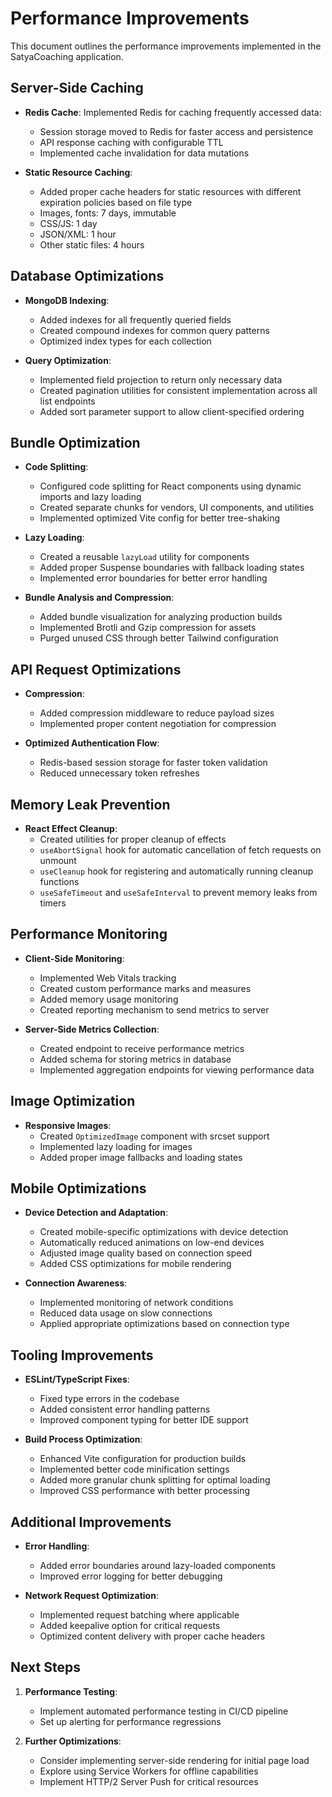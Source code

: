 # Performance Improvements

This document outlines the performance improvements implemented in the SatyaCoaching application.

## Server-Side Caching

- **Redis Cache**: Implemented Redis for caching frequently accessed data:
  - Session storage moved to Redis for faster access and persistence
  - API response caching with configurable TTL
  - Implemented cache invalidation for data mutations

- **Static Resource Caching**: 
  - Added proper cache headers for static resources with different expiration policies based on file type
  - Images, fonts: 7 days, immutable
  - CSS/JS: 1 day
  - JSON/XML: 1 hour
  - Other static files: 4 hours

## Database Optimizations

- **MongoDB Indexing**:
  - Added indexes for all frequently queried fields
  - Created compound indexes for common query patterns
  - Optimized index types for each collection

- **Query Optimization**:
  - Implemented field projection to return only necessary data
  - Created pagination utilities for consistent implementation across all list endpoints
  - Added sort parameter support to allow client-specified ordering

## Bundle Optimization

- **Code Splitting**:
  - Configured code splitting for React components using dynamic imports and lazy loading
  - Created separate chunks for vendors, UI components, and utilities
  - Implemented optimized Vite config for better tree-shaking

- **Lazy Loading**:
  - Created a reusable `lazyLoad` utility for components
  - Added proper Suspense boundaries with fallback loading states
  - Implemented error boundaries for better error handling

- **Bundle Analysis and Compression**:
  - Added bundle visualization for analyzing production builds
  - Implemented Brotli and Gzip compression for assets
  - Purged unused CSS through better Tailwind configuration

## API Request Optimizations

- **Compression**:
  - Added compression middleware to reduce payload sizes
  - Implemented proper content negotiation for compression

- **Optimized Authentication Flow**:
  - Redis-based session storage for faster token validation
  - Reduced unnecessary token refreshes

## Memory Leak Prevention

- **React Effect Cleanup**:
  - Created utilities for proper cleanup of effects
  - `useAbortSignal` hook for automatic cancellation of fetch requests on unmount
  - `useCleanup` hook for registering and automatically running cleanup functions
  - `useSafeTimeout` and `useSafeInterval` to prevent memory leaks from timers

## Performance Monitoring

- **Client-Side Monitoring**:
  - Implemented Web Vitals tracking
  - Created custom performance marks and measures
  - Added memory usage monitoring
  - Created reporting mechanism to send metrics to server

- **Server-Side Metrics Collection**:
  - Created endpoint to receive performance metrics
  - Added schema for storing metrics in database
  - Implemented aggregation endpoints for viewing performance data

## Image Optimization

- **Responsive Images**:
  - Created `OptimizedImage` component with srcset support
  - Implemented lazy loading for images
  - Added proper image fallbacks and loading states

## Mobile Optimizations

- **Device Detection and Adaptation**:
  - Created mobile-specific optimizations with device detection
  - Automatically reduced animations on low-end devices
  - Adjusted image quality based on connection speed
  - Added CSS optimizations for mobile rendering

- **Connection Awareness**:
  - Implemented monitoring of network conditions
  - Reduced data usage on slow connections
  - Applied appropriate optimizations based on connection type

## Tooling Improvements

- **ESLint/TypeScript Fixes**:
  - Fixed type errors in the codebase
  - Added consistent error handling patterns
  - Improved component typing for better IDE support

- **Build Process Optimization**:
  - Enhanced Vite configuration for production builds
  - Implemented better code minification settings
  - Added more granular chunk splitting for optimal loading
  - Improved CSS performance with better processing

## Additional Improvements

- **Error Handling**:
  - Added error boundaries around lazy-loaded components
  - Improved error logging for better debugging

- **Network Request Optimization**:
  - Implemented request batching where applicable
  - Added keepalive option for critical requests
  - Optimized content delivery with proper cache headers

## Next Steps

1. **Performance Testing**:
   - Implement automated performance testing in CI/CD pipeline
   - Set up alerting for performance regressions

2. **Further Optimizations**:
   - Consider implementing server-side rendering for initial page load
   - Explore using Service Workers for offline capabilities
   - Implement HTTP/2 Server Push for critical resources 
